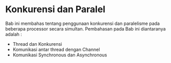 # Konkurensi dan Paralel

Bab ini membahas tentang penggunaan konkurensi dan paralelisme pada beberapa processor secara simultan.
Pembahasan pada Bab ini diantaranya adalah :

* Thread dan Konkurensi
* Komunikasi antar thread dengan Channel
* Komunikasi Synchronous dan Asynchronous
